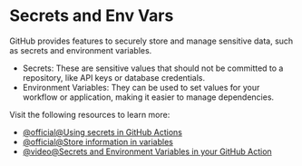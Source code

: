 # Secrets and Env Vars

GitHub provides features to securely store and manage sensitive data, such as secrets and environment variables.

- Secrets: These are sensitive values that should not be committed to a repository, like API keys or database credentials.
- Environment Variables: They can be used to set values for your workflow or application, making it easier to manage dependencies.

Visit the following resources to learn more:

- [@official@Using secrets in GitHub Actions](https://docs.github.com/en/actions/security-for-github-actions/security-guides/using-secrets-in-github-actions)
- [@official@Store information in variables](https://docs.github.com/en/actions/writing-workflows/choosing-what-your-workflow-does/store-information-in-variables)
- [@video@Secrets and Environment Variables in your GitHub Action](https://www.youtube.com/watch?v=dPLPSaFqJmY)